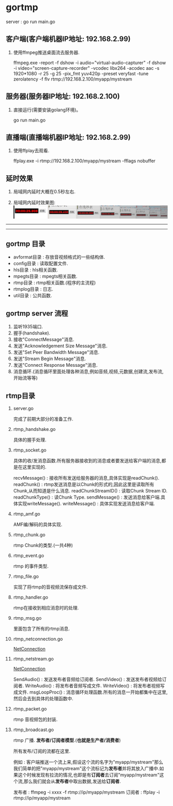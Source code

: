 # gortmp

server :
go run main.go

## 客户端(客户端机器IP地址: 192.168.2.99)

1. 使用ffmpeg推送桌面流去服务器.

    ffmpeg.exe -report -f dshow -i audio="virtual-audio-capturer" -f dshow -i video="screen-capture-recorder" -vcodec libx264 -acodec aac -s 1920*1080 -r 25 -g 25 -pix_fmt yuv420p -preset veryfast -tune zerolatency -f flv rtmp://192.168.2.100/myapp/mystream
   

## 服务器(服务器IP地址: 192.168.2.100)

1. 直接运行(需要安装golang环境)。

    go run main.go
    

## 直播端(直播端机器IP地址: 192.168.2.99)

1. 使用ffplay去观看.

    ffplay.exe -i rtmp://192.168.2.100/myapp/mystream -fflags nobuffer
    
## 延时效果

1. 局域网内延时大概在0.5秒左右.

2. 局域网内延时效果图:
![image](https://github.com/sevenzoe/Photos/raw/master/Delay.png)

****************************************************************************
****************************************************************************

## gortmp 目录


* avformat目录 : 存放音视频格式的一些结构体.
* config目录   : 读取配置文件.
* hls目录      : hls相关函数.
* mpegts目录   : mpegts相关函数.
* rtmp目录     : rtmp相关函数.(程序的主流程)
* rtmplog目录  : 日志.
* util目录     : 公共函数.

## gortmp server 流程

1. 监听1935端口.
2. 握手(handshake).
3. 接收"ConnectMessage"消息.
4. 发送"Acknowledgement Size Message"消息.
5. 发送"Set Peer Bandwidth Message"消息.
6. 发送"Stream Begin Message"消息.
7. 发送"Connect Response Message"消息.
8. 消息循环.(消息循环里面处理各种消息,例如音频,视频,元数据,创建流,发布流,开始流等等)

## rtmp目录

1. server.go
    
    完成了前期大部分的准备工作.

2. rtmp_handshake.go

    具体的握手处理.
    
3. rtmp_socket.go

    具体的收/发消息函数.所有服务器接收到的消息或者要发送给客户端的消息,都是在这里实现的.
    
    recvMessage() : 接收所有发送给服务器的消息,具体实现是readChunk().
    readChunk() : rtmp发送消息是以Chunk的形式的,因此这里是读取所有Chunk,从而知道是什么消息.
    readChunkStreamID() : 读取Chunk Stream ID.
    readChunkType() : 读Chunk Type.
    sendMessage() : 发送消息给客户端.具体实现writeMessage().
    writeMessage() : 具体实现发送消息给客户端.
    
4. rtmp_amf.go

    AMF编/解码的具体实现.
    
5. rtmp_chunk.go

    rtmp Chunk的类型.(一共4种)
    
6. rtmp_event.go

    rtmp 的事件类型.

7. rtmp_file.go

    实现了将rtmp的音视频流保存成文件.
    
8. rtmp_handler.go

    rtmp在接收到相应消息时的处理.
    
9. rtmp_msg.go

    里面包含了所有的rtmp消息.
    
10. rtmp_netconnection.go

    [NetConnection](http://help.adobe.com/zh_CN/FlashPlatform/reference/actionscript/3/flash/net/NetConnection.html)
    
11. rtmp_netstream.go

    [NetConnection](http://help.adobe.com/zh_CN/FlashPlatform/reference/actionscript/3/flash/net/NetStream.html)
    
    SendAudio() : 发送发布者音频给订阅者.
    SendVideo() : 发送发布者视频给订阅者.
    WriteAudio() : 将发布者音频写成文件.
    WriteVideo() : 将发布者视频写成文件.
    msgLoopProc() : 消息循环处理函数.所有的消息一开始都集中在这里,然后会去到具体的处理函数中.

12. rtmp_packet.go

    rtmp 音视频包的封装.

13. rtmp_broadcast.go

    rtmp 广播. **发布者/订阅者模型**.(**也就是生产者/消费者**)
    
    所有发布/订阅的流都在这里.
    
    例如 : 客户端推送一个流上来,假设这个流的名字为"myapp/mystream"那么我们简单的把"myapp/mystream"这个流标记为**发布者**并将其放入广播中.如果这个时候发现有拉流的情况,也即是有**订阅者**去订阅"myapp/mystream"这个流,那么我们就会从**发布者**中取出数据,发送给**订阅者**.
    
    发布者 : ffmpeg -i xxxx -f rtmp://ip/myapp/mystream
    订阅者 : ffplay -i rtmp://ip/myapp/mystream
    
    